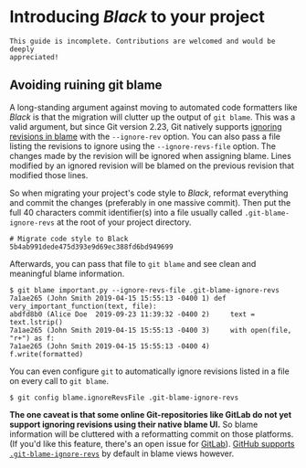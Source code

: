 # Introducing _Black_ to your project

```{note}
This guide is incomplete. Contributions are welcomed and would be deeply
appreciated!
```

## Avoiding ruining git blame

A long-standing argument against moving to automated code formatters like _Black_ is
that the migration will clutter up the output of `git blame`. This was a valid argument,
but since Git version 2.23, Git natively supports
[ignoring revisions in blame](https://git-scm.com/docs/git-blame#Documentation/git-blame.txt---ignore-revltrevgt)
with the `--ignore-rev` option. You can also pass a file listing the revisions to ignore
using the `--ignore-revs-file` option. The changes made by the revision will be ignored
when assigning blame. Lines modified by an ignored revision will be blamed on the
previous revision that modified those lines.

So when migrating your project's code style to _Black_, reformat everything and commit
the changes (preferably in one massive commit). Then put the full 40 characters commit
identifier(s) into a file usually called `.git-blame-ignore-revs` at the root of your
project directory.

```text
# Migrate code style to Black
5b4ab991dede475d393e9d69ec388fd6bd949699
```

Afterwards, you can pass that file to `git blame` and see clean and meaningful blame
information.

```console
$ git blame important.py --ignore-revs-file .git-blame-ignore-revs
7a1ae265 (John Smith 2019-04-15 15:55:13 -0400 1) def very_important_function(text, file):
abdfd8b0 (Alice Doe  2019-09-23 11:39:32 -0400 2)     text = text.lstrip()
7a1ae265 (John Smith 2019-04-15 15:55:13 -0400 3)     with open(file, "r+") as f:
7a1ae265 (John Smith 2019-04-15 15:55:13 -0400 4)         f.write(formatted)
```

You can even configure `git` to automatically ignore revisions listed in a file on every
call to `git blame`.

```console
$ git config blame.ignoreRevsFile .git-blame-ignore-revs
```

**The one caveat is that some online Git-repositories like GitLab do not yet support
ignoring revisions using their native blame UI.** So blame information will be cluttered
with a reformatting commit on those platforms. (If you'd like this feature, there's an
open issue for [GitLab](https://gitlab.com/gitlab-org/gitlab/-/issues/31423)).
[GitHub supports `.git-blame-ignore-revs`](https://docs.github.com/en/repositories/working-with-files/using-files/viewing-a-file#ignore-commits-in-the-blame-view)
by default in blame views however.
        
